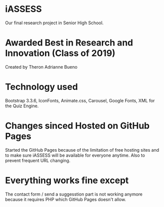 # iASSESS
Our final research project in Senior High School.

# Awarded Best in Research and Innovation (Class of 2019)
Created by Theron Adrianne Bueno

# Technology used
Bootstrap 3.3.6,
IconFonts,
Animate.css,
Carousel,
Google Fonts,
XML for the Quiz Engine.

# Changes sinced Hosted on GitHub Pages
Started the GitHub Pages because of the limitation of free hosting sites and to make sure iASSESS will be available for everyone anytime. Also to prevent frequent URL changing.
# Everything works fine except
The contact form / send a suggesstion part is not working anymore because it requires PHP which GitHub Pages doesn't allow.


